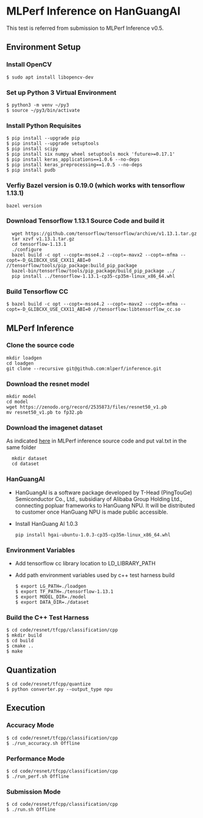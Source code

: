 # MLPerf Inference on HanGuangAI 
This test is referred from submission to MLPerf Inference v0.5. 

## Environment Setup

### Install OpenCV
   ```shell
   $ sudo apt install libopencv-dev
```   
### Set up Python 3 Virtual Environment

   ```shell
   $ python3 -m venv ~/py3
   $ source ~/py3/bin/activate
   ```
   
### Install Python Requisites

   ```shell
   $ pip install --upgrade pip
   $ pip install --upgrade setuptools
   $ pip install scipy
   $ pip install six numpy wheel setuptools mock 'future>=0.17.1'
   $ pip install keras_applications==1.0.6 --no-deps
   $ pip install keras_preprocessing==1.0.5 --no-deps
   $ pip install pudb  
   ```

### Verfiy Bazel version is 0.19.0 (which works with tensorflow 1.13.1)

   ```shell
   bazel version
   ```

### Download Tensorflow 1.13.1 Source Code and build it
 ```shell
   wget https://github.com/tensorflow/tensorflow/archive/v1.13.1.tar.gz
   tar xzvf v1.13.1.tar.gz
   cd tensorflow-1.13.1
   ./configure
   bazel build -c opt --copt=-msse4.2 --copt=-mavx2 --copt=-mfma --copt=-D_GLIBCXX_USE_CXX11_ABI=0 //tensorflow/tools/pip_package:build_pip_package
   bazel-bin/tensorflow/tools/pip_package/build_pip_package ../
   pip install ../tensorflow-1.13.1-cp35-cp35m-linux_x86_64.whl
   ```

### Build Tensorflow CC

   ```shell
   $ bazel build -c opt --copt=-msse4.2 --copt=-mavx2 --copt=-mfma --copt=-D_GLIBCXX_USE_CXX11_ABI=0 //tensorflow:libtensorflow_cc.so
   ```

## MLPerf Inference

### Clone the source code

   ```shell
   mkdir loadgen
   cd loadgen
   git clone --recursive git@github.com:mlperf/inference.git 
   ```
### Download the resnet model
  ```
  mkdir model
  cd model
  wget https://zenodo.org/record/2535873/files/resnet50_v1.pb
  mv resnet50_v1.pb to fp32.pb
  ```
### Download the imagenet dataset

As indicated [here](https://github.com/mlperf/inference/tree/master/v0.5/classification_and_detection#datasets) in MLPerf inference source code and put val.txt in the same folder
```
  mkdir dataset
  cd dataset
```
### HanGuangAI

* HanGuangAI is a software package developed by T-Head (PingTouGe) Semiconductor Co., Ltd., subsidiary of Alibaba Group Holding Ltd., connecting popluar frameworks to HanGuang NPU. It will be distributed to customer once HanGuang NPU is made public accessible. 
* Install HanGuang AI 1.0.3
  
  ```shell
  pip install hgai-ubuntu-1.0.3-cp35-cp35m-linux_x86_64.whl
  ```

### Environment Variables
* Add tensorflow cc library location to LD_LIBRARY_PATH
* Add path environment variables used by c++ test harness build

   ```shell
   $ export LG_PATH=./loadgen
   $ export TF_PATH=./tensorflow-1.13.1
   $ export MODEL_DIR=./model
   $ export DATA_DIR=./dataset
   ```

### Build the C++ Test Harness

   ```shell
   $ cd code/resnet/tfcpp/classification/cpp
   $ mkdir build
   $ cd build
   $ cmake ..
   $ make
   ```

## Quantization

   ```shell
   $ cd code/resnet/tfcpp/quantize
   $ python converter.py --output_type npu
   ```

## Execution

### Accuracy Mode

   ```shell
   $ cd code/resnet/tfcpp/classification/cpp
   $ ./run_accuracy.sh Offline
   ```
   
### Performance Mode

   ```shell
   $ cd code/resnet/tfcpp/classification/cpp
   $ ./run_perf.sh Offline
   ```
  
### Submission Mode

   ```shell
   $ cd code/resnet/tfcpp/classification/cpp
   $ ./run.sh Offline
   ```
